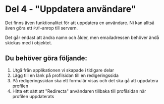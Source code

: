 # Del 4 - "Uppdatera användare"

Det finns även funktionalitet för att uppdatera en användare. Ni kan alltså även göra ett `PUT`-anrop till servern.

Det går endast att ändra namn och ålder, men emailadressen behöver ändå skickas med i objektet.

## Du behöver göra följande:
1. Utgå från applikationen vi skapade i tidigare delar
2. Lägg till en länk på profilsidan till en redigeringssida
3. På redigeringssidan ska ett formulär visas och det ska gå att uppdatera profilen
4. Hitta ett sätt att "Redirecta" användaren tillbaka till profilsidan när profilen uppdaterats